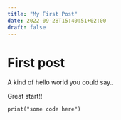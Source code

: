 ```yaml
---
title: "My First Post"
date: 2022-09-28T15:40:51+02:00
draft: false
---
```



# First post

A kind of hello world you could say..

Great start!!

```
print("some code here")

```
